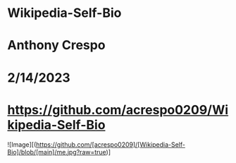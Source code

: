 # Wikipedia-Self-Bio
# Anthony Crespo
# 2/14/2023
# https://github.com/acrespo0209/Wikipedia-Self-Bio 
![Image][(https://github.com/[acrespo0209]/[Wikipedia-Self-Bio]/blob/[main]/me.jpg?raw=true)]
